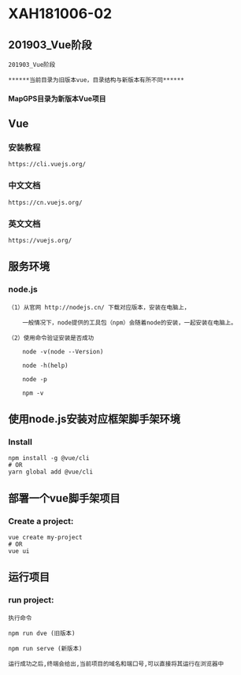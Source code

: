 # XAH181006-02

## 201903_Vue阶段
```
201903_Vue阶段

******当前目录为旧版本vue，目录结构与新版本有所不同******
```

#### MapGPS目录为新版本Vue项目

## Vue

### 安装教程
```
https://cli.vuejs.org/
```

### 中文文档
```
https://cn.vuejs.org/
```

### 英文文档
```
https://vuejs.org/
```

## 服务环境

### node.js
```
（1）从官网 http://nodejs.cn/ 下载对应版本，安装在电脑上，

	一般情况下，node提供的工具包（npm）会随着node的安装，一起安装在电脑上。

（2）使用命令验证安装是否成功

	node -v(node --Version)

	node -h(help)

	node -p

	npm -v
```

## 使用node.js安装对应框架脚手架环境

### Install
```
npm install -g @vue/cli
# OR
yarn global add @vue/cli
```

## 部署一个vue脚手架项目

### Create a project:
```
vue create my-project
# OR
vue ui
```

## 运行项目

### run project:
```
执行命令

npm run dve (旧版本)

npm run serve (新版本)

运行成功之后,终端会给出,当前项目的域名和端口号,可以直接将其运行在浏览器中
```





